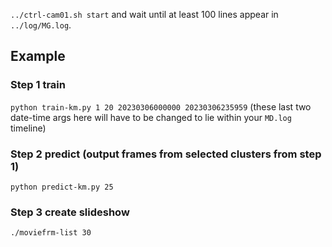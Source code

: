 `../ctrl-cam01.sh start` and wait until at least 100  lines appear in `../log/MG.log`.

## Example

### Step 1 train
`python train-km.py 1 20 20230306000000 20230306235959` (these last two date-time args here will have to be changed to lie within your `MD.log` timeline)

### Step 2 predict (output frames from selected clusters from step 1)
`python predict-km.py 25`

### Step 3 create slideshow
`./moviefrm-list 30`
